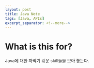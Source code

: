 ```yaml
---
layout: post
title: Java Note
tags: [Java, APIs]
excerpt_separator: <!--more-->
---
```


# What is this for?

Java에 대한 까먹기 쉬운 skill들을 모아 놓는다.